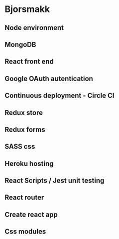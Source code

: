 # Bjorsmakk

## Node environment
## MongoDB
## React front end
## Google OAuth autentication
## Continuous deployment - Circle CI
## Redux store
## Redux forms
## SASS css
## Heroku hosting
## React Scripts / Jest unit testing
## React router
## Create react app
## Css modules